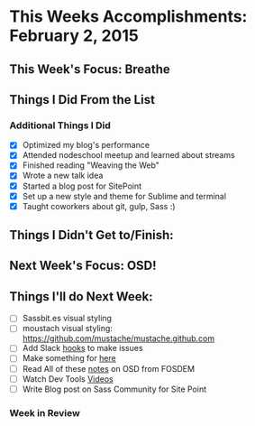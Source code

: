 # This Weeks Accomplishments: February 2, 2015

## This Week's Focus: Breathe

## Things I Did From the List


### Additional Things I Did

- [x] Optimized my blog's performance
- [x] Attended nodeschool meetup and learned about streams
- [x] Finished reading "Weaving the Web"
- [x] Wrote a new talk idea
- [x] Started a blog post for SitePoint
- [x] Set up a new style and theme for Sublime and terminal
- [x] Taught coworkers about git, gulp, Sass :)

## Things I Didn't Get to/Finish:


## Next Week's Focus: OSD!

## Things I'll do Next Week:

- [ ] Sassbit.es visual styling
- [ ] moustach visual styling: https://github.com/mustache/mustache.github.com
- [ ] Add Slack [hooks](http://blog.james-carr.org/2014/08/21/open-a-github-issue-from-slack/) to make issues
- [ ] Make something for [here](http://give-n-go.co/)
- [ ] Read All of these [notes](http://www.yoroy.com/tag/fosdem2015) on OSD from FOSDEM
- [ ] Watch Dev Tools [Videos](http://discover-devtools.codeschool.com/)
- [ ] Write Blog post on Sass Community for Site Point

### Week in Review
